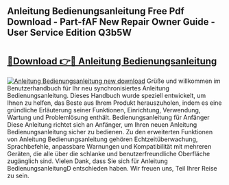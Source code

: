 ## Anleitung Bedienungsanleitung Free Pdf Download - Part-fAF New Repair Owner Guide - User Service Edition Q3b5W

# <h2><a href="http://df1x9s2.blite.top/?on=Anleitung+Bedienungsanleitung">🔗Download 👉🔴 Anleitung Bedienungsanleitung</a></h2>

[![Anleitung Bedienungsanleitung new download](https://i.imgur.com/lujVjoI.png)](http://df1x9s2.blite.top/?on=Anleitung+Bedienungsanleitung)
Grüße und willkommen im Benutzerhandbuch für Ihr neu synchronisiertes Anleitung Bedienungsanleitung. Dieses Handbuch wurde speziell entwickelt, um Ihnen zu helfen, das Beste aus Ihrem Produkt herauszuholen, indem es eine gründliche Erläuterung seiner Funktionen, Einrichtung, Verwendung, Wartung und Problemlösung enthält. Bedienungsanleitung für Anfänger Diese Anleitung richtet sich an Anfänger, um Ihren neuen Anleitung Bedienungsanleitung sicher zu bedienen. Zu den erweiterten Funktionen von Anleitung Bedienungsanleitung gehören Echtzeitüberwachung, Sprachbefehle, anpassbare Warnungen und Kompatibilität mit mehreren Geräten, die alle über die schlanke und benutzerfreundliche Oberfläche zugänglich sind. Vielen Dank, dass Sie sich für Anleitung BedienungsanleitungD entschieden haben. Wir freuen uns, Teil Ihrer Reise zu sein.
